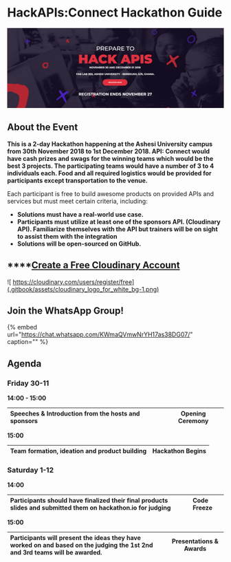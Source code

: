# HackAPIs:Connect Hackathon Guide

![](.gitbook/assets/screen-shot-2018-11-21-at-6.43.06-pm.png)

## About the Event

**This is a 2-day Hackathon happening at the Ashesi University campus from 30th November 2018 to 1st December 2018. API: Connect would have cash prizes and swags for the winning teams which would be the best 3 projects. The participating teams would have a number of 3 to 4 individuals each. Food and all required logistics would be provided for participants except transportation to the venue.**

Each participant is free to build awesome products on provided APIs and services but must meet certain criteria, including:

* **Solutions must have a real-world use case.**    
* **Participants must utilize at least one of the sponsors API. \(Cloudinary API\). Familiarize themselves with the API but trainers will be on sight to assist them with the integration**    
* **Solutions will be open-sourced on GitHub.**    

## \*\*\*\*[**Create a Free Cloudinary Account**](https://cloudinary.com/users/register/free)

![ https://cloudinary.com/users/register/free](.gitbook/assets/cloudinary_logo_for_white_bg-1.png)

## **Join the WhatsApp Group!**

{% embed url="https://chat.whatsapp.com/KWmaQVmwNrYH17as38DG07/" caption="" %}

## **Agenda**

### **Friday 30-11**

**14:00 - 15:00**

| **Speeches & Introduction from the hosts and sponsors** | Opening Ceremony |
| :--- | :---: |


**15:00**

| **Team formation, ideation and product building** | Hackathon Begins |
| :--- | :---: |


### **Saturday 1-12**

**14:00**

| Participants should have finalized their final products slides and submitted them on hackathon.io for judging | **Code Freeze** |
| :--- | :--- |


**15:00**

| **Participants will present the ideas they have  worked on and based on the judging the 1st 2nd and 3rd teams will be awarded.** | Presentations & Awards |
| :--- | :---: |


